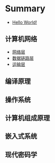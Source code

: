 # Summary

* [Hello World!](README.md)

## 计算机网络

* [网络层](计网/网络层.md)
* [数据链路层](计网/数据链路层.md)
* [运输层](计网/运输层.md)

## 编译原理

## 操作系统

## 计算机组成原理

## 嵌入式系统

## 现代密码学

